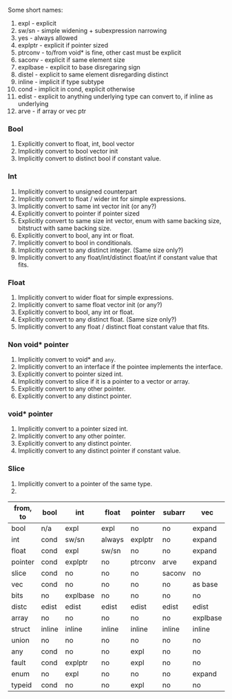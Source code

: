 Some short names:
1. expl - explicit
2. sw/sn - simple widening + subexpression narrowing
3. yes - always allowed
4. explptr - explicit if pointer sized
5. ptrconv - to/from void* is fine, other cast must be explicit
6. saconv - explicit if same element size
7. explbase - explicit to base disregaring sign
8. distel - explicit to same element disregarding distinct 
9. inline - implicit if type subtype 
10. cond - implicit in cond, explicit otherwise 
11. edist - explicit to anything underlying type can convert to, if inline as underlying 
12. arve - if array or vec ptr

### Bool

1. Explicitly convert to float, int, bool vector
2. Implicitly convert to bool vector init
3. Implicitly convert to distinct bool if constant value.

### Int

1. Implicitly convert to unsigned counterpart
2. Implicitly convert to float / wider int for simple expressions.
3. Implicitly convert to same int vector init (or any?)
4. Explicitly convert to pointer if pointer sized
5. Explicitly convert to same size int vector, enum with same backing size, bitstruct with same backing size.
6. Explicitly convert to bool, any int or float.
7. Implicitly convert to bool in conditionals.
8. Implicitly convert to any distinct integer. (Same size only?)
9. Implicitly convert to any float/int/distinct float/int if constant value that fits.

### Float

1. Implicitly convert to wider float for simple expressions.
2. Implicitly convert to same float vector init (or any?)
3. Explicitly convert to bool, any int or float.
4. Explicitly convert to any distinct float. (Same size only?)
5. Implicitly convert to any float / distinct float constant value that fits.

### Non void* pointer

1. Implicitly convert to void* and `any`.
2. Implicitly convert to an interface if the pointee implements the interface.
3. Explicitly convert to pointer sized int.
4. Implicitly convert to slice if it is a pointer to a vector or array.
5. Explicitly convert to any other pointer.
6. Explicitly convert to any distinct pointer.

### void* pointer

1. Implicitly convert to a pointer sized int.
2. Implicitly convert to any other pointer.
3. Explicitly convert to any distinct pointer.
4. Implicitly convert to any distinct pointer if constant value.

### Slice

1. Implicitly convert to a pointer of the same type.
2. 


| from, to | bool   | int      | float  | pointer | subarr | vec      | bits     | distc | array    | struct | union  | any    | fault  | enum   | typeid |
|----------|--------|----------|--------|---------|--------|----------|----------|-------|----------|--------|--------|--------|--------|--------|--------|
| bool     | n/a    | expl     | expl   | no      | no     | expand   | no       | edist | no       | no     | no     | no     | no     | no     | no     |
| int      | cond   | sw/sn    | always | explptr | no     | expand   | explbase | edist | no       | no     | no     | no     | no     | edist  | no     |
| float    | cond   | expl     | sw/sn  | no      | no     | expand   | no       | edist | no       | no     | no     | no     | no     | no     | no     |
| pointer  | cond   | explptr  | no     | ptrconv | arve   | expand   | no       | edist | no       | no     | no     | yes    | expl   | no     | expl   |
| slice    | cond   | no       | no     | no      | saconv | no       | no       | edist | no?      | no     | no     | no     | no     | no     | no     |
| vec      | cond   | no       | no     | no      | no     | as base  | no       | edist | expl     | no     | no     | no     | no     | no     | no     |
| bits     | no     | explbase | no     | no      | no     | no       | no?      | edist | explbase | no     | no     | no     | no     | no     | no     |
| distc    | edist  | edist    | edist  | edist   | edist  | edist    | edist    | edist | edist    | edist  | edist  | edist  | edist  | edist  | edist  |
| array    | no     | no       | no     | no      | no     | explbase | explbase | edist | distel   | no     | no     | no     | no     | no     | no     |
| struct   | inline | inline   | inline | inline  | inline | inline   | inline   | edist | inline   | inline | inline | inline | inline | inline | inline |
| union    | no     | no       | no     | no      | no     | no       | no       | edist | no       | no     | no     | no     | no     | no     | no     |
| any      | cond   | no       | no     | expl    | no     | no       | no       | edist | no       | no     | no     | n/a    | no     | no     | no     |
| fault    | cond   | explptr  | no     | expl    | no     | no       | no       | edist | no       | no     | no     | no     | anyf   | no     | no     |
| enum     | no     | expl     | no     | no      | no     | expand   | no       | edist | no       | no     | no     | no     | no     | no     | no     |
| typeid   | cond   | no       | no     | expl    | no     | no       | no       | edist | no       | no     | no     | no     | no     | no     | n/a    |
